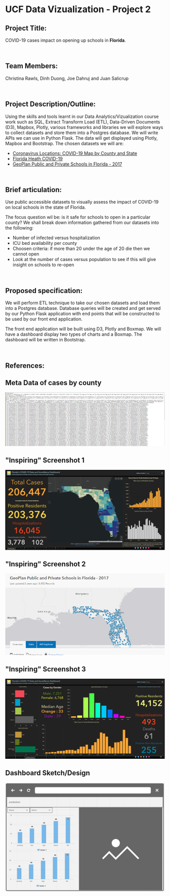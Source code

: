 <H1>UCF Data Vizualization - Project 2</H1>

<H2>Project Title:</H2>
<p>COVID-19 cases impact on opening up schools in <b>Florida</b>.</p>

<br>
<H2>Team Members:</H2>
	<p>Christina Rawls, Dinh Duong, Joe Dahruj and Juan Salicrup</p>

<br>
<H2>Project Description/Outline:</H2>
	<p>Using the skills and tools learnt in our Data Analytics/Vizualization course work such as SQL, Extract Transform Load (ETL), Data-Driven Documents (D3), Mapbox, Plotly, various frameworks and libraries we will explore ways to collect datasets and store them into a Postgres database. We will write APIs we can use in Python Flask. The data will get displayed using Plotly, Mapbox and Bootstrap. The chosen datasets we will are:</p>
	<ul>
		<li><a href="https://usafacts.org/visualizations/coronavirus-covid-19-spread-map/" target="_blank">Coronavirus Locations: COVID-19 Map by County and State</a></li>
		<li><a href="https://floridahealthcovid19.gov/" target="_blank">Florida Heath COVID-19</a></li>
		<li><a href="https://geodata.myflorida.com/datasets/ufl::geoplan-public-and-private-schools-in-florida-2017" target="_blank">GeoPlan Public and Private Schools in Florida - 2017</a></li>
	</ul>		
	
<br>    
<H2>Brief articulation:</H2>
	<p>Use public accessible datasets to visually assess the impact of COVID-19 on local schools in the state of Florida.</p>
	<p>The focus question wil be: is it safe for schools to open in a particular county? We shall break down information gathered from our datasets into the following:</p>
	<ul>
		<li>Number of infected versus hospitalization</li>
		<li>ICU bed availability per county</li>
		<li>Choosen criteria: if more than 20 under the age of 20 die then we cannot open</li>
		<li>Look at the number of cases versus population to see if this will give insight on schools to re-open</li>
	</ul>

<br>
<H2>Proposed specification:</H2>
	<p>We will perform ETL technique to take our chosen datasets and load them into a Postgres database. Database queries will be created and get served by our Python Flask application with end points that will be constructed to be used by our front end application.</p>
	<p>The front end application will be built using D3, Plotly and Boxmap. We will have a dashboard display two types of charts and a Boxmap. The dashboard will be written in Bootstrap.</p>
	
<br>
<H2>References:<H2>
	
## Meta Data of cases by county
![screenshotCasesByCountyAPI.PNG](images/screenshotCasesByCountyAPI.PNG)
	
	
## "Inspiring" Screenshot 1
![dashboardDesign.PNG](images/inspiring-vizualization-1.PNG)
	
	
## "Inspiring" Screenshot 2
![dashboardDesign.PNG](images/inspiring-vizualization-2.PNG)
	
	
## "Inspiring" Screenshot 3
![dashboardDesign.PNG](images/inspiring-vizualization-3.PNG)
	
	
## Dashboard Sketch/Design
![dashboardDesign.PNG](images/dashboardDesign.PNG)
